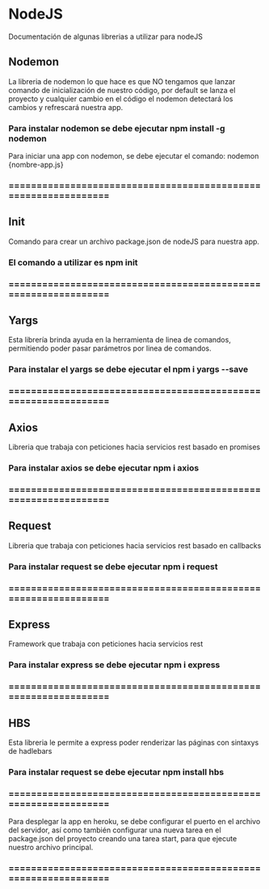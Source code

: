 # NodeJS

Documentación de algunas librerias a utilizar para nodeJS

## Nodemon

La libreria de nodemon lo que hace es que NO tengamos que lanzar comando de inicialización de nuestro código, por default se lanza el proyecto y cualquier cambio en el código el nodemon detectará los cambios y refrescará nuestra app.

### Para instalar nodemon se debe ejecutar npm install -g nodemon

Para iniciar una app con nodemon, se debe ejecutar el comando: nodemon {nombre-app.js}

### ===============================================================

## Init

Comando para crear un archivo package.json de nodeJS para nuestra app.

### El comando a utilizar es npm init

### ===============================================================

## Yargs

Esta librería brinda ayuda en la herramienta de linea de comandos, permitiendo poder pasar parámetros por linea de comandos.

### Para instalar el yargs se debe ejecutar el npm i yargs --save

### ===============================================================

## Axios

Libreria que trabaja con peticiones hacia servicios rest basado en promises

### Para instalar axios se debe ejecutar npm i axios

### ===============================================================

## Request

Libreria que trabaja con peticiones hacia servicios rest basado en callbacks

### Para instalar request se debe ejecutar npm i request

### ===============================================================

## Express

Framework que trabaja con peticiones hacia servicios rest

### Para instalar express se debe ejecutar npm i express

### ===============================================================

## HBS

Esta libreria le permite a express poder renderizar las páginas con sintaxys de hadlebars

### Para instalar request se debe ejecutar npm install hbs

### ===============================================================

Para desplegar la app en heroku, se debe configurar el puerto en el archivo del servidor, así como también configurar una nueva tarea en el package.json del proyecto creando una tarea start, para que ejecute nuestro archivo principal.

### ===============================================================
